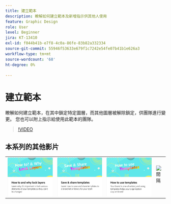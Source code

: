 ```yaml
---
title: 建立範本
description: 瞭解如何建立範本及新增指示供其他人使用
feature: Graphic Design
role: User
level: Beginner
jira: KT-13410
exl-id: f044b41b-e7f8-4c0a-86fe-83b82a332334
source-git-commit: 55946f53633e679f1c7242e54fe07b41b1e626a3
workflow-type: tm+mt
source-wordcount: '68'
ht-degree: 0%

---
```


# 建立範本

瞭解如何建立範本，在其中鎖定特定圖層，而其他圖層被解除鎖定，供團隊進行變更。 您也可以附上指示給使用此範本的團隊。

>[!VIDEO](https://video.tv.adobe.com/v/3420208?quality=12&learn=on&hidetitle=true)

## 本系列的其他影片

<table style="table-layout:fixed">
<tr>
    <td>
            <a href="lock-layers.md">
                <img alt="如何和為何鎖定圖層" src="assets/lock-layers.png" />
            </a>
    </td>
    <td>
            <a href="share-templates.md">
                <img alt="儲存和共用範本" src="assets/share-templates.png" />
            </a>
    </td>
    <td>
            <a href="use-templates.md">
                <img alt="如何使用範本" src="assets/use-templates.png" />
            </a>
    </td>
    <td>
      <img alt="間隔" src="../assets/Whitespacer.png" />
      <div>
      <br>
    </td>
</tr>
</table>
